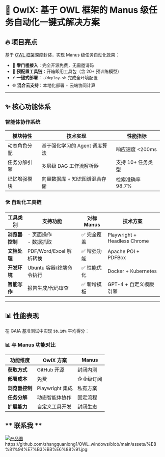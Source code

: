 # ​**🚀 OwlX: 基于 OWL 框架的 Manus 级任务自动化一键式解决方案**

## ​**🔥 项目亮点**
基于 [OWL 框架](https://github.com/camel-ai/owl)深度封装，实现 Manus 级任务自动化效果：

- 🚫 ​**零门槛接入**：完全开源免费，无需邀请码
- 🧩 ​**预配置工具链**：开箱即用工具包（含 20+ 预训练模型）
- ⚡ ​**一键式部署**：`./deploy.sh` 完成全环境配置
- 🌐 ​**混合云支持**：本地化部署 + 云端协同计算

---

## ​**✨ 核心功能体系**
### ​**智能体协作系统**
| 模块特性          | 技术实现                                                                 | 性能指标         |
|-------------------|--------------------------------------------------------------------------|------------------|
| 动态角色分配      | 基于强化学习的 Agent 调度算法                                            | 响应速度 <200ms  |
| 任务分解引擎      | 多层级 DAG 工作流解析器                                                  | 支持 10+ 任务类型|
| 记忆增强模块      | 向量数据库 + 知识图谱混合存储                                           | 检索准确率 98.7% |

### ​**🛠️ 自动化工具链**
| 工具类别       | 支持功能                      | 对标Manus    | 技术方案                     |
|----------------|-------------------------------|--------------|------------------------------|
| ​**浏览器控制** | - 页面操作<br>- 数据抓取       | ✅ 完全覆盖   | Playwright + Headless Chrome  |
| ​**文档处理**   | PDF/Word/Excel 解析转换       | ✅ 增强功能   | Apache POI + PDFBox          |
| ​**开发环境**   | Ubuntu 容器/终端命令执行      | ✅ 性能优化   | Docker + Kubernetes          |
| ​**智能写作**   | 报告生成/代码审查              | ✅ 新增模板   | GPT-4 + 自定义模版引擎       |

---

## ​**📊 性能表现**
在 GAIA 基准测试中实现 ​**`58.18%`** 平均得分：

### 📊 与 Manus 功能对比

| 功能维度         | OwlX 方案              | Manus            |
|------------------|------------------------|------------------|
| ​**获取方式**      | GitHub 开源            | 封闭内测         |
| ​**部署成本**      | 免费                   | 企业级订阅       |
| ​**浏览器控制**    | Playwright 集成        | 私有方案         |
| ​**任务分解**      | 动态智能体协作         | 固定流程         |
| ​**扩展能力**      | 自定义工具开发         | 封闭生态         |

## ** 联系我 **
[![产品图](联系我.jpg)]([https://example.com/product](https://github.com/zhangquanlong1/OWL_windows/blob/main/assets/%E8%81%94%E7%B3%BB%E6%88%91.jpg))
https://github.com/zhangquanlong1/OWL_windows/blob/main/assets/%E8%81%94%E7%B3%BB%E6%88%91.jpg

